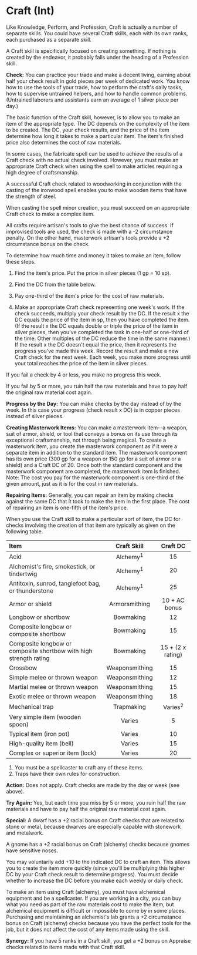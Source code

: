 # Craft (Int)

Like Knowledge, Perform, and Profession, Craft is actually a number of separate skills. You could have several Craft skills, each with its own ranks, each purchased as a separate skill.

A Craft skill is specifically focused on creating something. If nothing is created by the endeavor, it probably falls under the heading of a Profession skill.

**Check:** You can practice your trade and make a decent living, earning about half your check result in gold pieces per week of dedicated work. You know how to use the tools of your trade, how to perform the craft's daily tasks, how to supervise untrained helpers, and how to handle common problems. (Untrained laborers and assistants earn an average of 1 silver piece per day.)

The basic function of the Craft skill, however, is to allow you to make an item of the appropriate type. The DC depends on the complexity of the item to be created. The DC, your check results, and the price of the item determine how long it takes to make a particular item. The item's finished price also determines the cost of raw materials.

In some cases, the fabricate spell can be used to achieve the results of a Craft check with no actual check involved. However, you must make an appropriate Craft check when using the spell to make articles requiring a high degree of craftsmanship.

A successful Craft check related to woodworking in conjunction with the casting of the ironwood spell enables you to make wooden items that have the strength of steel.

When casting the spell minor creation, you must succeed on an appropriate Craft check to make a complex item.

All crafts require artisan's tools to give the best chance of success. If improvised tools are used, the check is made with a -2 circumstance penalty. On the other hand, masterwork artisan's tools provide a +2 circumstance bonus on the check.

To determine how much time and money it takes to make an item, follow these steps.

1. Find the item's price. Put the price in silver pieces (1 gp = 10 sp).

2. Find the DC from the table below.

3. Pay one-third of the item's price for the cost of raw materials.

4. Make an appropriate Craft check representing one week's work. If the check succeeds, multiply your check result by the DC. If the result x the DC equals the price of the item in sp, then you have completed the item. (If the result x the DC equals double or triple the price of the item in silver pieces, then you've completed the task in one-half or one-third of the time. Other multiples of the DC reduce the time in the same manner.) If the result x the DC doesn't equal the price, then it represents the progress you've made this week. Record the result and make a new Craft check for the next week. Each week, you make more progress until your total reaches the price of the item in silver pieces.

If you fail a check by 4 or less, you make no progress this week.

If you fail by 5 or more, you ruin half the raw materials and have to pay half the original raw material cost again.

**Progress by the Day:** You can make checks by the day instead of by the week. In this case your progress (check result x DC) is in copper pieces instead of silver pieces.

**Creating Masterwork Items:** You can make a masterwork item--a weapon, suit of armor, shield, or tool that conveys a bonus on its use through its exceptional craftsmanship, not through being magical. To create a masterwork item, you create the masterwork component as if it were a separate item in addition to the standard item. The masterwork component has its own price (300 gp for a weapon or 150 gp for a suit of armor or a shield) and a Craft DC of 20. Once both the standard component and the masterwork component are completed, the masterwork item is finished. Note: The cost you pay for the masterwork component is one-third of the given amount, just as it is for the cost in raw materials.

**Repairing Items:** Generally, you can repair an item by making checks against the same DC that it took to make the item in the first place. The cost of repairing an item is one-fifth of the item's price. 

When you use the Craft skill to make a particular sort of item, the DC for checks involving the creation of that item are typically as given on the following table.

| Item                                                              |     Craft Skill     |      Craft DC      |
|:----------------------------------------------------------------- |:-------------------:|:------------------:|
| Acid                                                              | Alchemy<sup>1</sup> |         15         |
| Alchemist's fire, smokestick, or tindertwig                       | Alchemy<sup>1</sup> |         20         |
| Antitoxin, sunrod, tanglefoot bag, or thunderstone                | Alchemy<sup>1</sup> |         25         |
| Armor or shield                                                   |    Armorsmithing    |   10 + AC bonus    |
| Longbow or shortbow                                               |      Bowmaking      |         12         |
| Composite longbow or composite shortbow                           |      Bowmaking      |         15         |
| Composite longbow or composite shortbow with high strength rating |      Bowmaking      | 15 + (2 x rating)  |
| Crossbow                                                          |   Weaponsmithing    |         15         |
| Simple melee or thrown weapon                                     |   Weaponsmithing    |         12         |
| Martial melee or thrown weapon                                    |   Weaponsmithing    |         15         |
| Exotic melee or thrown weapon                                     |   Weaponsmithing    |         18         |
| Mechanical trap                                                   |     Trapmaking      | Varies<sup>2</sup> |
| Very simple item (wooden spoon)                                   |       Varies        |         5          |
| Typical item (iron pot)                                           |       Varies        |         10         |
| High-quality item (bell)                                          |       Varies        |         15         |
| Complex or superior item (lock)                                   |       Varies        |         20         |

1) You must be a spellcaster to craft any of these items.
2) Traps have their own rules for construction.

**Action:** Does not apply. Craft checks are made by the day or week (see above).

**Try Again:** Yes, but each time you miss by 5 or more, you ruin half the raw materials and have to pay half the original raw material cost again.

**Special:** A dwarf has a +2 racial bonus on Craft checks that are related to stone or metal, because dwarves are especially capable with stonework and metalwork.

A gnome has a +2 racial bonus on Craft (alchemy) checks because gnomes have sensitive noses.

You may voluntarily add +10 to the indicated DC to craft an item. This allows you to create the item more quickly (since you'll be multiplying this higher DC by your Craft check result to determine progress). You must decide whether to increase the DC before you make each weekly or daily check.

To make an item using Craft (alchemy), you must have alchemical equipment and be a spellcaster. If you are working in a city, you can buy what you need as part of the raw materials cost to make the item, but alchemical equipment is difficult or impossible to come by in some places. Purchasing and maintaining an alchemist's lab grants a +2 circumstance bonus on Craft (alchemy) checks because you have the perfect tools for the job, but it does not affect the cost of any items made using the skill.

**Synergy:** If you have 5 ranks in a Craft skill, you get a +2 bonus on Appraise checks related to items made with that Craft skill.
